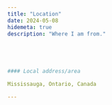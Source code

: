 ```yaml
---
title: "Location"
date: 2024-05-08
hidemeta: true
description: "Where I am from."





#### Local address/area

Mississauga, Ontario, Canada

---
```




